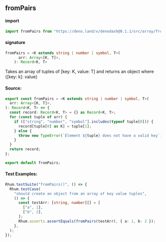 ## fromPairs

#### import

```typescript
import fromPairs from "https://deno.land/x/denodash@0.1.1/src/array/fromPairs.ts";
```

#### signature

```typescript
fromPairs = <K extends string | number | symbol, T>(
      arr: Array<[K, T]>,
    ): Record<K, T>
```

Takes an array of tuples of [key: K, value: T] and returns an object where
{[key: k]: value}

#### Source:

```typescript
export const fromPairs = <K extends string | number | symbol, T>(
  arr: Array<[K, T]>,
): Record<K, T> => {
  const record: Record<K, T> = {} as Record<K, T>;
  for (const tuple of arr) {
    if (["string", "number", "symbol"].includes(typeof tuple[0])) {
      record[tuple[0] as K] = tuple[1];
    } else {
      throw new TypeError(`Element ${tuple} does not have a valid key`);
    }
  }
  return record;
};

export default fromPairs;
```

#### Test Examples:

```typescript
Rhum.testSuite("fromPairs()", () => {
  Rhum.testCase(
    "should create an object from an array of key value tuples",
    () => {
      const testArr: [string, number][] = [
        ["a", 1],
        ["b", 2],
      ];
      Rhum.asserts.assertEquals(fromPairs(testArr), { a: 1, b: 2 });
    },
  );
});
```
